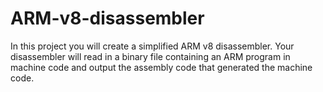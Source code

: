 # ARM-v8-disassembler
In this project you will create a simplified ARM v8 disassembler. Your disassembler will read in a binary file containing an ARM program in machine code and output the assembly code that generated the machine code.
